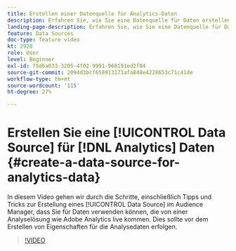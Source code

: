 ```yaml
---
title: Erstellen einer Datenquelle für Analytics-Daten
description: Erfahren Sie, wie Sie eine Datenquelle für Daten erstellen, die von einer Analyselösung wie Adobe Analytics live übermittelt werden. Führen Sie diese Schritte aus, bevor Sie Eigenschaften für die Analysedaten erstellen.
landing-page-description: Erfahren Sie, wie Sie eine Datenquelle für Daten erstellen, die von einer Analyselösung wie Adobe Analytics live übermittelt werden. Führen Sie diese Schritte aus, bevor Sie Eigenschaften für die Analysedaten erstellen.
feature: Data Sources
doc-type: feature video
kt: 2928
role: User
level: Beginner
exl-id: f5d6a033-3205-4f02-9991-968191ed2f84
source-git-commit: 2094d3bcf658913171afa848e4228653c71c41de
workflow-type: tm+mt
source-wordcount: '115'
ht-degree: 27%

---
```


# Erstellen Sie eine [!UICONTROL Data Source] für [!DNL Analytics] Daten {#create-a-data-source-for-analytics-data}

In diesem Video gehen wir durch die Schritte, einschließlich Tipps und Tricks zur Erstellung eines [!UICONTROL Data Source] im Audience Manager, dass Sie für Daten verwenden können, die von einer Analyselösung wie Adobe Analytics live kommen. Dies sollte vor dem Erstellen von Eigenschaften für die Analysedaten erfolgen.

>[!VIDEO](https://video.tv.adobe.com/v/27329/?quality=12)
